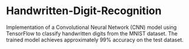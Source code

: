 # Handwritten-Digit-Recognition

Implementation of a Convolutional Neural Network (CNN) model using TensorFlow to classify handwritten digits from the MNIST dataset.
The trained model achieves approximately 99% accuracy on the test dataset.
